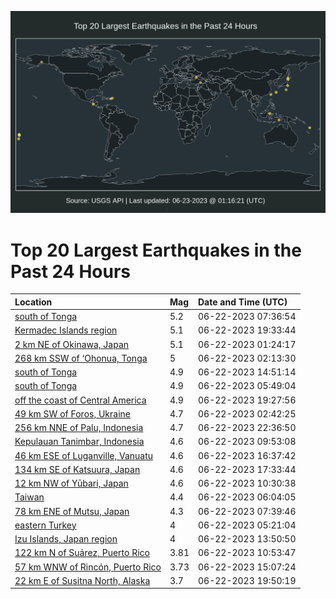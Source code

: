 ![Map](./map.png)

# Top 20 Largest Earthquakes in the Past 24 Hours

| Location | Mag | Date and Time (UTC) |
|:---|:---|:---|
| [south of Tonga](https://earthquake.usgs.gov/earthquakes/eventpage/us7000ka9z) | 5.2 | 06-22-2023 07:36:54 |
| [Kermadec Islands region](https://earthquake.usgs.gov/earthquakes/eventpage/us7000kaf3) | 5.1 | 06-22-2023 19:33:44 |
| [2 km NE of Okinawa, Japan](https://earthquake.usgs.gov/earthquakes/eventpage/us7000ka8v) | 5.1 | 06-22-2023 01:24:17 |
| [268 km SSW of ‘Ohonua, Tonga](https://earthquake.usgs.gov/earthquakes/eventpage/us7000ka8y) | 5 | 06-22-2023 02:13:30 |
| [south of Tonga](https://earthquake.usgs.gov/earthquakes/eventpage/us7000kad4) | 4.9 | 06-22-2023 14:51:14 |
| [south of Tonga](https://earthquake.usgs.gov/earthquakes/eventpage/us7000ka9r) | 4.9 | 06-22-2023 05:49:04 |
| [off the coast of Central America](https://earthquake.usgs.gov/earthquakes/eventpage/us7000kaf1) | 4.9 | 06-22-2023 19:27:56 |
| [49 km SW of Foros, Ukraine](https://earthquake.usgs.gov/earthquakes/eventpage/us7000ka91) | 4.7 | 06-22-2023 02:42:25 |
| [256 km NNE of Palu, Indonesia](https://earthquake.usgs.gov/earthquakes/eventpage/us7000kagx) | 4.7 | 06-22-2023 22:36:50 |
| [Kepulauan Tanimbar, Indonesia](https://earthquake.usgs.gov/earthquakes/eventpage/us7000kaai) | 4.6 | 06-22-2023 09:53:08 |
| [46 km ESE of Luganville, Vanuatu](https://earthquake.usgs.gov/earthquakes/eventpage/us7000kadr) | 4.6 | 06-22-2023 16:37:42 |
| [134 km SE of Katsuura, Japan](https://earthquake.usgs.gov/earthquakes/eventpage/us7000kae2) | 4.6 | 06-22-2023 17:33:44 |
| [12 km NW of Yūbari, Japan](https://earthquake.usgs.gov/earthquakes/eventpage/us7000kaar) | 4.6 | 06-22-2023 10:30:38 |
| [Taiwan](https://earthquake.usgs.gov/earthquakes/eventpage/us7000ka9s) | 4.4 | 06-22-2023 06:04:05 |
| [78 km ENE of Mutsu, Japan](https://earthquake.usgs.gov/earthquakes/eventpage/us7000ka9y) | 4.3 | 06-22-2023 07:39:46 |
| [eastern Turkey](https://earthquake.usgs.gov/earthquakes/eventpage/us7000ka9f) | 4 | 06-22-2023 05:21:04 |
| [Izu Islands, Japan region](https://earthquake.usgs.gov/earthquakes/eventpage/us7000kacx) | 4 | 06-22-2023 13:50:50 |
| [122 km N of Suárez, Puerto Rico](https://earthquake.usgs.gov/earthquakes/eventpage/pr2023173000) | 3.81 | 06-22-2023 10:53:47 |
| [57 km WNW of Rincón, Puerto Rico](https://earthquake.usgs.gov/earthquakes/eventpage/pr2023173001) | 3.73 | 06-22-2023 15:07:24 |
| [22 km E of Susitna North, Alaska](https://earthquake.usgs.gov/earthquakes/eventpage/ak0237yfl15l) | 3.7 | 06-22-2023 19:50:19 |
